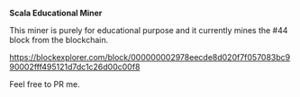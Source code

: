 **Scala Educational Miner**

This miner is purely for educational purpose and it currently mines the #44 block from the blockchain.


https://blockexplorer.com/block/000000002978eecde8d020f7f057083bc990002fff495121d7dc1c26d00c00f8


Feel free to PR me.